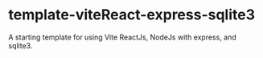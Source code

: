 # template-viteReact-express-sqlite3
A starting template for using Vite ReactJs, NodeJs with express, and sqlite3.
